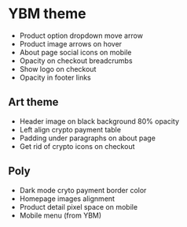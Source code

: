# YBM theme

- Product option dropdown move arrow
- Product image arrows on hover
- About page social icons on mobile
- Opacity on checkout breadcrumbs
- Show logo on checkout
- Opacity in footer links

## Art theme

- Header image on black background 80% opacity
- Left align crypto payment table
- Padding under paragraphs on about page
- Get rid of crypto icons on checkout

## Poly

- Dark mode cryto payment border color
- Homepage images alignment
- Product detail pixel space on mobile
- Mobile menu (from YBM)